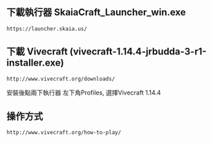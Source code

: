 下載執行器 SkaiaCraft_Launcher_win.exe
---
	https://launcher.skaia.us/


下載 Vivecraft (vivecraft-1.14.4-jrbudda-3-r1-installer.exe)
---
	http://www.vivecraft.org/downloads/


安裝後點兩下執行器
左下角Profiles, 選擇Vivecraft 1.14.4


操作方式
---
	http://www.vivecraft.org/how-to-play/